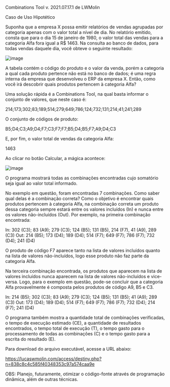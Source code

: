Combinations Tool
 v. 2021.07.17.1
de LWMolin

Caso de Uso Hipotético

Suponha que a empresa X possa emitir relatórios de vendas agrupadas por categoria apenas com o valor total a nível de dia. 
No relatório emitido, consta que para o dia 15 de janeiro de 1980, o valor total das vendas para a categoria Alfa fora igual a R$ 1463. 
Na consulta ao banco de dados, para todas vendas daquele dia, você obteve o seguinte resultado:

![image](https://user-images.githubusercontent.com/28737900/131934873-19e0e49d-f628-40c4-9a4e-94f2c3409e9e.png)

A tabela contém o código do produto e o valor da venda, porém a categoria a qual cada produto pertence não está no banco de dados; é uma regra interna da empresa que desenvolveu o ERP da empresa X. Então, como você irá descobrir quais produtos pertencem à categoria Alfa? 

Uma solução rápida é a Combinations Tool, na qual basta informar o conjunto de valores, que neste caso é:

214;173;302;83;189;514;279;649;786;124;732;131;214;41;241;289

O conjunto de códigos de produto:

B5;D4;C3;A9;D4;F7;C3;F7;F7;B5;D4;B5;F7;A9;D4;C3

E, por fim, o valor total de vendas da categoria Alfa:

1463

Ao clicar no botão Calcular, a mágica acontece:

![image](https://user-images.githubusercontent.com/28737900/131934848-5b60bf8c-7dff-46f9-8de3-fe07edeb64ce.png)

O programa mostrará todas as combinações encontradas cujo somatório seja igual ao valor total informado. 

No exemplo em questão, foram encontradas 7 combinações. Como saber qual delas é a combinação correta? Como o objetivo é encontrar quais produtos pertencem à categoria Alfa, na combinação correta um produto dessa categoria sempre estará entre os valores incluídos (In) e nunca entre os valores não-incluídos (Out). Por exemplo, na primeira combinação encontrada:

In: 302 (C3); 83 (A9); 279 (C3); 124 (B5); 131 (B5), 214 (F7), 41 (A9), 289 (C3)
Out: 214 (B5); 173 (D4); 189 (D4); 514 (F7); 649 (F7); 786 (F7); 732 (D4); 241 (D4)

O produto de código F7 aparece tanto na lista de valores incluídos quanto na lista de valores não-incluídos, logo esse produto não faz parte da categoria Alfa.

Na terceira combinação encontrada, os produtos que aparecem na lista de valores incluídos nunca aparecem na lista de valores não-incluídos e vice-versa. Logo, para o exemplo em questão, pode-se concluir que a categoria Alfa provavelmente é composta pelos produtos de código A9, B5 e C3.

In: 214 (B5); 302 (C3); 83 (A9); 279 (C3); 124 (B5); 131 (B5); 41 (A9); 289 (C3)
Out: 173 (D4); 189 (D4); 514 (F7); 649 (F7); 786 (F7); 732 (D4); 214 (F7); 241 (D4)

O programa também mostra a quantidade total de combinações verificadas, o tempo de execução estimado (CE), a quantidade de resultados encontrados, o tempo total de execução (T), o tempo gasto para o processamento de todas as combinações (C) e o tempo gasto para a escrita do resultado (E).


Para download do arquivo executável, acesse a URL abaixo:

https://lucaswmolin.com/access/destiny.php?n=838c8c4c585f40348353c97a574caa9e

OBS: Planejo, futuramente, otimizar o código-fonte através de programação dinâmica, além de outras técnicas.

